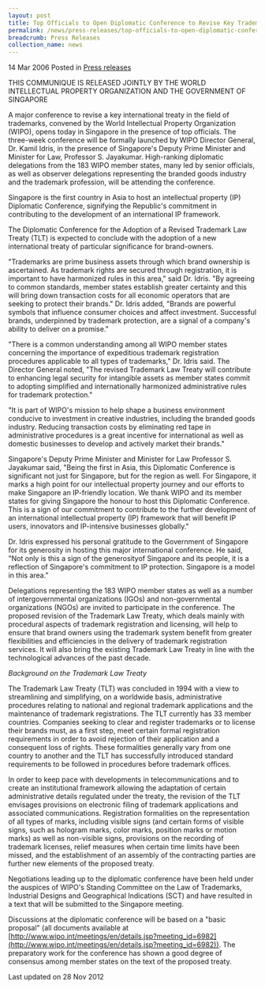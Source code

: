 ```yaml
---
layout: post
title: Top Officials to Open Diplomatic Conference to Revise Key Trademark Treaty in Singapore
permalink: /news/press-releases/top-officials-to-open-diplomatic-conference-to-revise-key-trademark-treaty-in-singapore_1
breadcrumb: Press Releases
collection_name: news
---
```


14 Mar 2006 Posted in [Press releases](/news/press-releases)




THIS COMMUNIQUE IS RELEASED JOINTLY BY THE WORLD INTELLECTUAL PROPERTY ORGANIZATION AND THE GOVERNMENT OF SINGAPORE

A major conference to revise a key international treaty in the field of trademarks, convened by the World Intellectual Property Organization (WIPO), opens today in Singapore in the presence of top officials. The three-week conference will be formally launched by WIPO Director General, Dr. Kamil Idris, in the presence of Singapore's Deputy Prime Minister and Minister for Law, Professor S. Jayakumar. High-ranking diplomatic delegations from the 183 WIPO member states, many led by senior officials, as well as observer delegations representing the branded goods industry and the trademark profession, will be attending the conference.

Singapore is the first country in Asia to host an intellectual property (IP) Diplomatic Conference, signifying the Republic's commitment in contributing to the development of an international IP framework.

The Diplomatic Conference for the Adoption of a Revised Trademark Law Treaty (TLT) is expected to conclude with the adoption of a new international treaty of particular significance for brand-owners.

"Trademarks are prime business assets through which brand ownership is ascertained. As trademark rights are secured through registration, it is important to have harmonized rules in this area," said Dr. Idris. "By agreeing to common standards, member states establish greater certainty and this will bring down transaction costs for all economic operators that are seeking to protect their brands." Dr. Idris added, "Brands are powerful symbols that influence consumer choices and affect investment. Successful brands, underpinned by trademark protection, are a signal of a company's ability to deliver on a promise."

"There is a common understanding among all WIPO member states concerning the importance of expeditious trademark registration procedures applicable to all types of trademarks," Dr. Idris said. The Director General noted, "The revised Trademark Law Treaty will contribute to enhancing legal security for intangible assets as member states commit to adopting simplified and internationally harmonized administrative rules for trademark protection."

"It is part of WIPO's mission to help shape a business environment conducive to investment in creative industries, including the branded goods industry. Reducing transaction costs by eliminating red tape in administrative procedures is a great incentive for international as well as domestic businesses to develop and actively market their brands."

Singapore's Deputy Prime Minister and Minister for Law Professor S. Jayakumar said, "Being the first in Asia, this Diplomatic Conference is significant not just for Singapore, but for the region as well. For Singapore, it marks a high point for our intellectual property journey and our efforts to make Singapore an IP-friendly location. We thank WIPO and its member states for giving Singapore the honour to host this Diplomatic Conference. This is a sign of our commitment to contribute to the further development of an international intellectual property (IP) framework that will benefit IP users, innovators and IP-intensive businesses globally."

Dr. Idris expressed his personal gratitude to the Government of Singapore for its generosity in hosting this major international conference. He said, "Not only is this a sign of the generosityof Singapore and its people, it is a reflection of Singapore's commitment to IP protection. Singapore is a model in this area."

Delegations representing the 183 WIPO member states as well as a number of intergovernmental organizations (IGOs) and non-governmental organizations (NGOs) are invited to participate in the conference. The proposed revision of the Trademark Law Treaty, which deals mainly with procedural aspects of trademark registration and licensing, will help to ensure that brand owners using the trademark system benefit from greater flexibilities and efficiencies in the delivery of trademark registration services. It will also bring the existing Trademark Law Treaty in line with the technological advances of the past decade.

*Background on the Trademark Law Treaty* 

The Trademark Law Treaty (TLT) was concluded in 1994 with a view to streamlining and simplifying, on a worldwide basis, administrative procedures relating to national and regional trademark applications and the maintenance of trademark registrations. The TLT currently has 33 member countries. Companies seeking to clear and register trademarks or to license their brands must, as a first step, meet certain formal registration requirements in order to avoid rejection of their application and a consequent loss of rights. These formalities generally vary from one country to another and the TLT has successfully introduced standard requirements to be followed in procedures before trademark offices.

In order to keep pace with developments in telecommunications and to create an institutional framework allowing the adaptation of certain administrative details regulated under the treaty, the revision of the TLT envisages provisions on electronic filing of trademark applications and associated communications. Registration formalities on the representation of all types of marks, including visible signs (and certain forms of visible signs, such as hologram marks, color marks, position marks or motion marks) as well as non-visible signs, provisions on the recording of trademark licenses, relief measures when certain time limits have been missed, and the establishment of an assembly of the contracting parties are further new elements of the proposed treaty.

Negotiations leading up to the diplomatic conference have been held under the auspices of WIPO's Standing Committee on the Law of Trademarks, Industrial Designs and Geographical Indications (SCT) and have resulted in a text that will be submitted to the Singapore meeting.

Discussions at the diplomatic conference will be based on a "basic proposal" (all documents available at [http://www.wipo.int/meetings/en/details.jsp?meeting_id=6982](http://www.wipo.int/meetings/en/details.jsp?meeting_id=6982)). The preparatory work for the conference has shown a good degree of consensus among member states on the text of the proposed treaty.

<p class="right-side-updated">Last updated on 28 Nov 2012</p>
